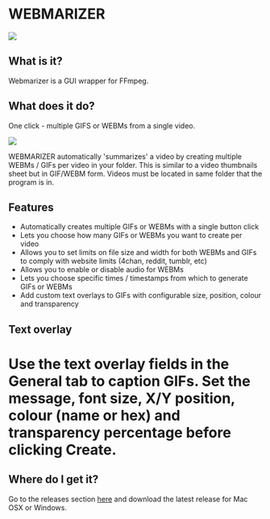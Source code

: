 # WEBMARIZER

![](https://i.imgur.com/3PQKmFq.png)


## What is it?

Webmarizer is a GUI wrapper for FFmpeg.

## What does it do?

One click - multiple GIFS or WEBMs from a single video.

![](https://i.imgur.com/cFoMwoj.gif)

WEBMARIZER automatically 'summarizes' a video by creating multiple WEBMs / GIFs per video in your folder. This is similar to a video thumbnails sheet but in GIF/WEBM form. Videos must be located in same folder that the program is in. 

## Features
- Automatically creates multiple GIFs or WEBMs with a single button click
- Lets you choose how many GIFs or WEBMs you want to create per video 
- Allows you to set limits on file size and width for both WEBMs and GIFs to comply with website limits (4chan, reddit, tumblr, etc)
- Allows you to enable or disable audio for WEBMs
- Lets you choose specific times / timestamps from which to generate GIFs or WEBMs
- Add custom text overlays to GIFs with configurable size, position, colour and transparency

## Text overlay

Use the text overlay fields in the General tab to caption GIFs. Set the
message, font size, X/Y position, colour (name or hex) and transparency
percentage before clicking **Create**.
=======

## Where do I get it?

Go to the releases section [here](https://github.com/nyavramov/WEBMARIZER/releases) and download the latest release for Mac OSX or Windows.
